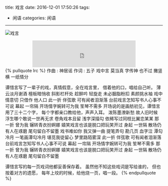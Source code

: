 title: 戏言
date: 2016-12-01 17:50:26
tags: 
- 闲语
categories: 闲语
---
![戏言](https://tang-blog-1257996120.cos-website.ap-chengdu.myqcloud.com/xiyan.jpg)

<!-- more -->

<div style="width: 330px;margin: 0 auto;">
<iframe frameborder="no" border="0" marginwidth="0" marginheight="0" width=330 height=86 src="http://music.163.com/outchain/player?type=2&id=28793806&auto=1&height=66"></iframe>
</div>
{% pullquote lrc %}
作曲 : 神居谣
作词 : 五子
戏中言 莫当真
字传神 也不过 撇竖横
一纸情分

谭惜言写了一辈子的戏，真情假意，全在戏言里，
借着他的口，唱给自己听。
薄云淡月谢酒 檀板暗悄收
斜影栏杆处 趁醉吟 轻旋走
未必胭脂粉扣 素颜挑水袖
戏中情意切 只借作 他人口
此一折 伴弦歌
可有闻者泪渐落
台前戏言怎知写书人心事不可说
幕起 一帘隔
开场情字婉转可为我
笙琴不需多
开场说的是画舫初见，谭惜言用了三十二个字，
每个字都亲口教给他，声声入耳。
泼陈墨潦新愁 故人旧时候
浮生哪个敢说一世再无求
卷角戏本且留 浅字深描勾
依稀写过同枝比翼恋某某
那一折 曾为我
辗转青衣扮婀娜
嬉笑戏言也该是脱口把玩笑开过
身起 一世隔
散场仍有人在琢磨
尾句留白不留墨
戏书难如你 我又弹一曲
提笔弄句
勘几页 血字泣
潭勾冷月 一笔画潭勾冷月
堪觅我徒留心
梦里路陌雾深
此一折 伴弦歌
可有闻者泪渐落
台前戏言怎知写书人心事不可说
幕起 一帘隔
开场情字婉转可为我
笙琴不需多
那一折 曾为我
辗转青衣扮婀娜
嬉笑戏言也该是脱口把玩笑开过
身起 一世隔
散场仍有人在琢磨
尾句留白不留墨

谭惜言写的每一页戏词他都妥善保存着。
虽然他不知这些戏词是写给谁的，
但也按着对方的遗愿，
每年上坟的时候，给他烧一页，唱一段。
{% endpullquote %}